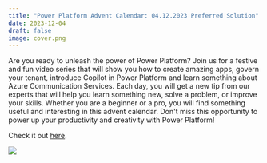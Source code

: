 ```yaml
---
title: "Power Platform Advent Calendar: 04.12.2023 Preferred Solution"
date: 2023-12-04
draft: false
image: cover.png
---
```


Are you ready to unleash the power of Power Platform? Join us for a festive and fun video series that will show you how to create amazing apps, govern your tenant, introduce Copilot in Power Platform and learn something about Azure Communication Services. Each day, you will get a new tip from our experts that will help you learn something new, solve a problem, or improve your skills. Whether you are a beginner or a pro, you will find something useful and interesting in this advent calendar. Don't miss this opportunity to power up your productivity and creativity with Power Platform!

Check it out [here](https://youtu.be/ckU7tSUFi9s).

[![](video.png)](https://youtu.be/ckU7tSUFi9s)